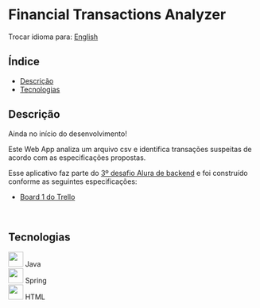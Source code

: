# Financial Transactions Analyzer

Trocar idioma para: [English](./README.md)

## Índice

* [Descrição](#descrição)
* [Tecnologias](#tecnologias)

## Descrição

Ainda no início do desenvolvimento!

Este Web App analiza um arquivo csv e identifica transações suspeitas de acordo com as especificações propostas.

Esse aplicativo faz parte do [3º desafio Alura de backend](https://www.alura.com.br/challenges/back-end-3) e foi construído conforme as seguintes especificações:

* [Board 1 do Trello](https://trello.com/b/6BVMlCYd/challenge-backend-3-semana-1)

<br/>

## Tecnologias

            
<div>
  <img src="https://cdn.jsdelivr.net/gh/devicons/devicon/icons/java/java-original.svg" width=30px/>
  Java
</div>

<div>
  <img src="https://cdn.jsdelivr.net/gh/devicons/devicon/icons/spring/spring-original.svg" width=30px/>
  Spring
</div>          

<div>
  <img src="https://cdn.jsdelivr.net/gh/devicons/devicon/icons/html5/html5-plain.svg" width=30px/>
  HTML
</div>
        